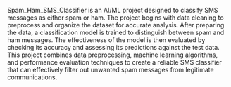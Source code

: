 Spam_Ham_SMS_Classifier is an AI/ML project designed to classify SMS messages as either spam or ham. The project begins with data cleaning to preprocess and organize the dataset for accurate analysis. After preparing the data, a classification model is trained to distinguish between spam and ham messages. The effectiveness of the model is then evaluated by checking its accuracy and assessing its predictions against the test data. This project combines data preprocessing, machine learning algorithms, and performance evaluation techniques to create a reliable SMS classifier that can effectively filter out unwanted spam messages from legitimate communications.







